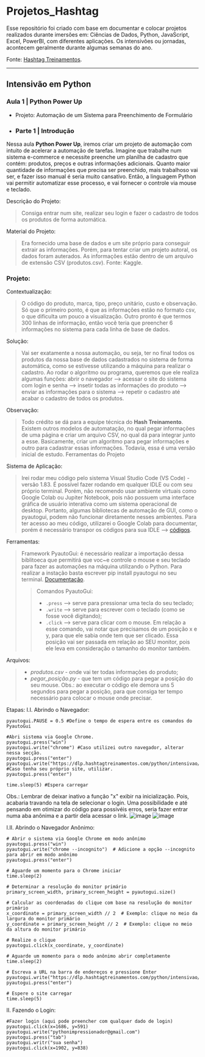 # Projetos_Hashtag

Esse repositório foi criado com base em documentar e colocar projetos realizados durante 
imersões em: Ciências de Dados, Python, JavaScript, Excel, PowerBI, com diferentes aplicações.
Os intensivões ou jornadas, acontecem geralmente durante algumas semanas do ano. 

Fonte: [Hashtag Treinamentos](https://www.hashtagtreinamentos.com/cursos-hashtag-programacao?origemurl=136986055125&gad=1&gclid=CjwKCAjws9ipBhB1EiwAccEi1AwnRJAKkGpnBqFHQgcwKSLCRy1DUVtYPaLLOviFEX_Fz3HQaLFl7xoCP6wQAvD_BwE).
_______________________________________________________________________________

## Intensivão em Python 

### Aula 1 | Python Power Up
* Projeto: Automação de um Sistema para Preenchimento de Formulário 

* ### Parte 1 | Introdução

Nessa aula **Python Power Up**, iremos criar um projeto de automação com intuito de acelerar a automação de tarefas. Imagine que trabalhe num sistema e-commerce e necessite preenche um planilha de cadastro que contém: produtos, preços e outras informações adicionais. Quanto maior quantidade de informações que precisa ser preenchido, mais trabalhoso vai ser, e fazer isso manual é seria muito cansativo. Então, a linguagem Python vai permitir automatizar esse processo, e vai fornecer o controle via mouse e teclado. 

Descrição do Projeto:
> Consiga entrar num site, realizar seu login e fazer o cadastro de todos os produtos de forma automática.

Material do Projeto:
> Era fornecido uma base de dados e um site próprio para conseguir extrair as informações. Porém, para tentar criar um projeto autoral, os dados foram auterados. As informações estão dentro de um arquivo de extensão CSV (produtos.csv). Fonte: Kaggle.

 ### **Projeto:**

Contextualização:
> O  código do produto, marca, tipo, preço unitário, custo e observação. Só que o primeiro ponto, é que as informações estão no formato csv, o que dificulta um pouco a visualização.
Outro pronto é que termos 300 linhas de informação, então você teria que preencher 6 informações no sistema para cada linha de base de dados.

Solução:
> Vai ser exatamente a nossa automação, ou seja, ter no final todos os produtos da nossa base de dados cadastrados no sistema de forma automática, como se estivesse utilizando a máquina para realizar o cadastro. Ao rodar o algoritmo ou programa, queremos que ele realiza algumas funções: abrir o navegador --> acessar o site do sistema com login e senha --> insetir todas as informações do produto --> enviar as informações para o sistema --> repetir o cadastro até acabar o cadastro de todos os produtos.

Observação:
> Todo crédito se dá para a equipe técnica do **Hash Treinamento**. Existem outros modelos de automatação, no qual pegar informações de uma página e criar um arquivo CSV, no qual dá para integrar junto a esse. Basicamente, criar um algoritmo para pegar informações e outro para cadastrar essas informações. Todavia, essa é uma versão inicial de estudo.
Ferramentas do Projeto

Sistema de Aplicação:
> Irei rodar meu código pelo sistema Visual Studio Code (VS Code) - versão 1.83. É possível fazer rodando em qualquer IDLE ou com seu próprio terminal. Porém, não recomendo usar ambiente virtuais como Google Colab ou Jupiter Notebook,  pois não possuem uma interface gráfica de usuário interativa como um sistema operacional de desktop. Portanto, algumas bibliotecas de automação de GUI, como o pyautogui, podem não funcionar diretamente nesses ambientes. Para ter acesso ao meu código, utilizarei o Google Colab para documentar, porém é necessário transpor os códigos para sua IDLE --> [códigos](https://colab.research.google.com/drive/1fPwfovnk1MFOgw2JsSffXy1y_ZBTvf4k#scrollTo=I3g9r4f2EHyg).

Ferramentas: 
> Framework PyautoGui: é necessário realizar a importação dessa biblitoeca que permitirá que voc~e controle o mouse e seu teclado para fazer as automações na máquina utilizando o Python. Para realizar a instação basta escrever pip install pyautogui no seu terminal. [Documentação](https://pyautogui.readthedocs.io/en/latest/).
>> Comandos PyautoGui:
>> * ```.press``` --> serve para pressionar uma tecla do seu teclado; 
>> * ```.write``` --> serve para escrever com o teclado (como se fosse você digitando);
>> * ```.click``` --> serve para clicar com o mouse. Em relação a esse comando, vai notar que precisamos de um posição x e y, para que ele sabia onde tem que ser clicado. Essa posição vai ser passada em relação ao SEU monitor, pois ele leva em consideração o tamanho do monitor também.

Arquivos:
> * *produtos.csv* - onde vai ter todas informações do produto;
> * *pegar_posição.py* - que tem um código para pegar a posição do seu mouse. Obs.: ao executar o código ele demora uns 5 segundos para pegar a posição, para que consiga ter tempo necessário para colocar o mouse onde precisar.

Etapas:
I.I. Abrindo o Navegador:
```
pyautogui.PAUSE = 0.5 #Define o tempo de espera entre os comandos do PyautoGui

#Abri sistema via Google Chrome.
pyautogui.press("win")
pyautogui.write("chrome") #Caso utilizei outro navegador, alterar nessa secção.
pyautogui.press("enter")
pyautogui.write("https://dlp.hashtagtreinamentos.com/python/intensivao/login") #Caso tenha seu próprio site, utilizar.
pyautogui.press("enter")

time.sleep(5) #Espera carregar
```
Obs.: Lembrar de deixar inativo a função "x" exibir na inicialização. Pois, acabaria travando na tela de selecionar o login. Uma possibilidade e até pensando em otimizar do código para possivéis erros, seria fazer entrar numa aba anônima e a partir dela acessar o link.
![image](https://github.com/GuilhermeBPinheiro/Projetos_Hashtag/assets/57289531/30c5ff5e-c138-44ca-bc3b-9894a041b975)
![image](https://github.com/GuilhermeBPinheiro/Projetos_Hashtag/assets/57289531/9a3acecd-5a4c-40b4-84a6-7fbd89368a88)

I.II. Abrindo o Navegador Anônimo:
```
# Abrir o sistema via Google Chrome em modo anônimo
pyautogui.press("win")
pyautogui.write("chrome --incognito")  # Adicione a opção --incognito para abrir em modo anônimo
pyautogui.press("enter")

# Aguarde um momento para o Chrome iniciar
time.sleep(2)

# Determinar a resolução do monitor primário
primary_screen_width, primary_screen_height = pyautogui.size()

# Calcular as coordenadas do clique com base na resolução do monitor primário
x_coordinate = primary_screen_width // 2  # Exemplo: clique no meio da largura do monitor primário
y_coordinate = primary_screen_height // 2  # Exemplo: clique no meio da altura do monitor primário

# Realize o clique
pyautogui.click(x_coordinate, y_coordinate)

# Aguarde um momento para o modo anônimo abrir completamente
time.sleep(2)

# Escreva a URL na barra de endereços e pressione Enter
pyautogui.write("https://dlp.hashtagtreinamentos.com/python/intensivao/login")
pyautogui.press("enter")

# Espere o site carregar
time.sleep(5)
```

II. Fazendo o Login:
```
#Fazer login (aqui pode preencher com qualquer dado de login)
pyautogui.click(x=1686, y=591)
pyautogui.write("pythonimpressionador@gmail.com")
pyautogui.press("tab")
pyautogui.writr("sua senha")
pyautogui.click(x=1902, y=838)
```
